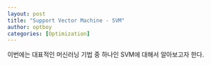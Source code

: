 ```yaml
---
layout: post
title: "Support Vector Machine - SVM"
author: optboy
categories: [Optimization]
---
```


이번에는 대표적인 머신러닝 기법 중 하나인 SVM에 대해서 알아보고자 한다. 